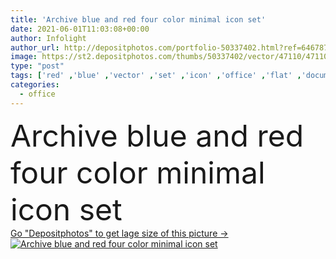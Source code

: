 ```yaml
---
title: 'Archive blue and red four color minimal icon set'
date: 2021-06-01T11:03:08+00:00
author: Infolight
author_url: http://depositphotos.com/portfolio-50337402.html?ref=64678756
image: https://st2.depositphotos.com/thumbs/50337402/vector/47110/471109260/api_thumb_450.jpg?forcejpeg=true
type: "post"
tags: ['red' ,'blue' ,'vector' ,'set' ,'icon' ,'office' ,'flat' ,'document' ,'archive' ,'file' ,'logo' ,'minimal' ,'eps' ,'premium' ]
categories: 
  - office
---
```

<div aling="center">
            <font size="60"> Archive blue and red four color minimal icon set</font>   
</div>
<div>
    <a href='https://depositphotos.com/471109260/stock-illustration-archive-blue-red-four-color.html?ref=64678756' target=_blank > Go "Depositphotos" to get lage size of this picture ->
        <img href='https://depositphotos.com/471109260/stock-illustration-archive-blue-red-four-color.html?ref=64678756' src='https://st2.depositphotos.com/50337402/47110/v/950/depositphotos_471109260-stock-illustration-archive-blue-red-four-color.jpg?forcejpeg=true' alt='Archive blue and red four color minimal icon set' >
    </a>
</div>
